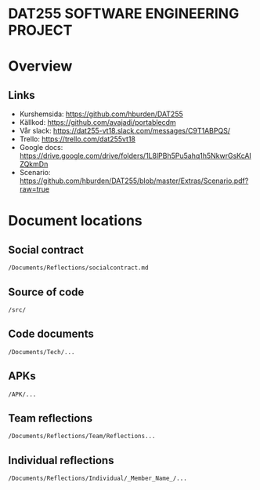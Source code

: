 # DAT255 SOFTWARE ENGINEERING PROJECT

# Overview
## Links
- Kurshemsida: https://github.com/hburden/DAT255
- Källkod: https://github.com/avajadi/portablecdm
- Vår slack: https://dat255-vt18.slack.com/messages/C9T1ABPQS/
- Trello: https://trello.com/dat255vt18
- Google docs: https://drive.google.com/drive/folders/1L8lPBh5Pu5ahq1h5NkwrGsKcAIZQkmDn
- Scenario: https://github.com/hburden/DAT255/blob/master/Extras/Scenario.pdf?raw=true

# Document locations
## Social contract
````
/Documents/Reflections/socialcontract.md
````
## Source of code
````
/src/
````
## Code documents
````
/Documents/Tech/...
````
## APKs
````
/APK/...
````
## Team reflections
````
/Documents/Reflections/Team/Reflections...
````
## Individual reflections
````
/Documents/Reflections/Individual/_Member_Name_/...
````
